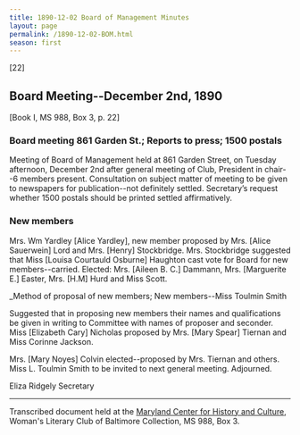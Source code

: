 ```yaml
---
title: 1890-12-02 Board of Management Minutes
layout: page
permalink: /1890-12-02-BOM.html
season: first
---
```


<style>
    #maincontent{
        font-size:1.4em;
    }
</style>
[22]

## Board Meeting--December 2nd, 1890
[Book I, MS 988, Box 3, p. 22]

### Board meeting 861 Garden St.; Reports to press; 1500 postals

Meeting of Board of Management held at 861 Garden Street, on Tuesday afternoon, December 2nd after general meeting of Club, President in chair--6 members present. Consultation on subject matter of meeting to be given to newspapers for publication--not definitely settled. Secretary’s request whether 1500 postals should be printed settled affirmatively.

### New members

Mrs. Wm Yardley [Alice Yardley], new member proposed by Mrs. [Alice Sauerwein] Lord and Mrs. [Henry] Stockbridge. Mrs. Stockbridge suggested that Miss [Louisa Courtauld Osburne] Haughton cast vote for Board for new members--carried. Elected: Mrs. [Aileen B. C.] Dammann, Mrs.  [Marguerite E.] Easter, Mrs. [H.M] Hurd and Miss Scott.

_Method of proposal of new members; New members--Miss Toulmin Smith

Suggested that in proposing new members their names and qualifications be given in writing to Committee with names of proposer and seconder. Miss [Elizabeth Cary] Nicholas proposed by Mrs. [Mary Spear] Tiernan and Miss Corinne Jackson.

Mrs. [Mary Noyes] Colvin elected--proposed by Mrs. Tiernan and others. Miss L. Toulmin Smith to be invited to next general meeting. Adjourned.

Eliza Ridgely
Secretary

<hr>

Transcribed document held at the [Maryland Center for History and Culture](http://mdhs.org/), Woman's Literary Club of Baltimore Collection, MS 988, Box 3. 